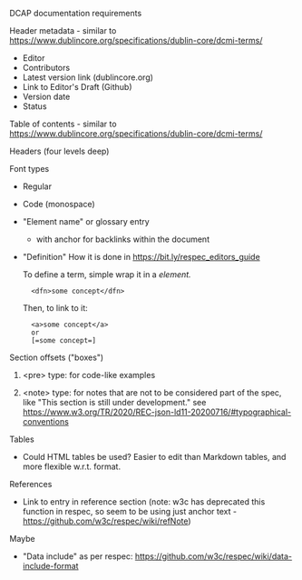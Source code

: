 DCAP documentation requirements

Header metadata - similar to https://www.dublincore.org/specifications/dublin-core/dcmi-terms/
- Editor
- Contributors
- Latest version link (dublincore.org)
- Link to Editor's Draft (Github)
- Version date
- Status


Table of contents - similar to https://www.dublincore.org/specifications/dublin-core/dcmi-terms/

Headers (four levels deep)

Font types
- Regular
- Code (monospace)
- "Element name" or glossary entry
  - with anchor for backlinks within the document
- "Definition" 
  How it is done in https://bit.ly/respec_editors_guide

    To define a term, simple wrap it in a <dfn> element.

        <dfn>some concept</dfn>

    Then, to link to it:

        <a>some concept</a>
        or 
        [=some concept=]

Section offsets ("boxes")

1. &lt;pre> type: for code-like examples

2. &lt;note> type: for notes that are not to be considered part of the 
   spec, like "This section is still under development."
   see https://www.w3.org/TR/2020/REC-json-ld11-20200716/#typographical-conventions

Tables
- Could HTML tables be used? Easier to edit than Markdown 
  tables, and more flexible w.r.t. format.

References
- Link to entry in reference section (note: w3c has deprecated this function in respec, so seem to be using just anchor text - https://github.com/w3c/respec/wiki/refNote)

Maybe
- "Data include" as per respec: 
  https://github.com/w3c/respec/wiki/data-include-format

